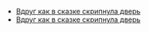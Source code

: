 * [Вдруг как в сказке скрипнула дверь](Вдруг%20как%20в%20сказке%20скрипнула%20дверь)
* [Вдруг как в сказке скрипнула дверь](Вдруг%20как%20в%20сказке%20скрипнула%20дверь)